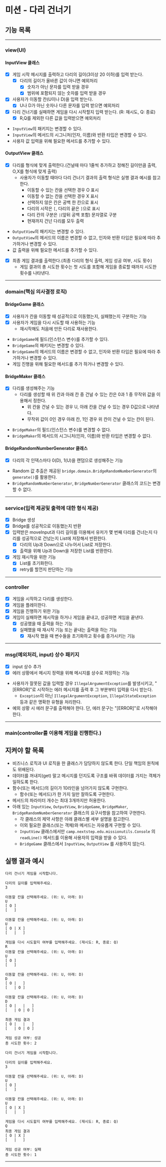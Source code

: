 # 미션 - 다리 건너기

## 기능 목록
---
### view(UI)
#### InputView 클래스
- [x] 게임 시작 메시지를 출력하고 다리의 길이(3이상 20 이하)를 입력 받는다.
  - [x] 다리의 길이가 올바른 값이 아니면 예외처리
    - [x] 숫자가 아닌 문자를 입력 받을 경우
    - [x] 범위에 포함되지 않는 숫자를 입력 받을 경우
- [x] 사용자가 이동할 칸(U이나 D)을 입력 받는다.
  - [x] U나 D가 아닌 숫자나 다른 문자를 입력 받으면 예외처리
- [x] 다리 건너기를 실패하면 게임을 다시 시작할지 입력 받는다. (R: 재시도, Q: 종료)
  - [x] R,Q를 제외한 다른 값을 입력받으면 예외처리
- `InputView`의 패키지는 변경할 수 있다.
- `InputView`의 메서드의 시그니처(인자, 이름)와 반환 타입은 변경할 수 있다.
- 사용자 값 입력을 위해 필요한 메서드를 추가할 수 있다.

#### OutputView 클래스
- [x] 다리를 형식에 맞게 출력한다.(건널때 마다 1줄씩 추가하고 정해진 길이만큼 출력, O,X를 형식에 맞게 출력)
  - 사용자가 이동할 때마다 다리 건너기 결과의 출력 형식은 실행 결과 예시를 참고한다.
    - 이동할 수 있는 칸을 선택한 경우 O 표시
    - 이동할 수 없는 칸을 선택한 경우 X 표시
    - 선택하지 않은 칸은 공백 한 칸으로 표시
    - 다리의 시작은 `[`, 다리의 끝은 `]`으로 표시
    - 다리 칸의 구분은 ` | `(앞뒤 공백 포함) 문자열로 구분
    - 현재까지 건넌 다리를 모두 출력
- `OutputView`의 패키지는 변경할 수 있다.
- `OutputView`의 메서드의 이름은 변경할 수 없고, 인자와 반환 타입은 필요에 따라 추가하거나 변경할 수 있다.
- 값 출력을 위해 필요한 메서드를 추가할 수 있다.
- [x] 최종 게임 결과를 출력한다.(최종 다리의 형식 출력, 게임 성공 여부, 시도 횟수)
  - 게임 결과의 총 시도한 횟수는 첫 시도를 포함해 게임을 종료할 때까지 시도한 횟수를 나타낸다.
---
### domain(핵심 의사결정 로직)
#### BridgeGame 클래스
- [x] 사용자가 칸을 이동할 때 성공적으로 이동했는지, 실패했는지 구분하는 기능
- [x] 사용자가 게임을 다시 시도할 때 사용하는 기능
  - 재시작해도 처음에 만든 다리로 재사용한다.
- `BridgeGame`에 필드(인스턴스 변수)를 추가할 수 있다.
- `BridgeGame`의 패키지는 변경할 수 있다.
- `BridgeGame`의 메서드의 이름은 변경할 수 없고, 인자와 반환 타입은 필요에 따라 추가하거나 변경할 수 있다.
- 게임 진행을 위해 필요한 메서드를 추가 하거나 변경할 수 있다.

#### BridgeMaker 클래스
- [x] 다리를 생성해주는 기능
  - 다리를 생성할 때 위 칸과 아래 칸 중 건널 수 있는 칸은 0과 1 중 무작위 값을 이용해서 정한다.
    - 위 칸을 건널 수 있는 경우 U, 아래 칸을 건널 수 있는 경우 D값으로 나타낸다.
    - 무작위 값이 0인 경우 아래 칸, 1인 경우 위 칸이 건널 수 있는 칸이 된다.
- `BridgeMaker`의 필드(인스턴스 변수)를 변경할 수 없다.
- `BridgeMaker`의 메서드의 시그니처(인자, 이름)와 반환 타입은 변경할 수 없다.

#### BridgeRandomNumberGenerator 클래스
- [x] 다리의 각 인덱스마다 0(D), 1(U)을 랜덤으로 생성해주는 기능
- Random 값 추출은 제공된 `bridge.domain.BridgeRandomNumberGenerator`의 `generate()`를 활용한다.
- `BridgeRandomNumberGenerator`, `BridgeNumberGenerator` 클래스의 코드는 변경할 수 없다.
---
### service(입력 제공및 출력에 대한 형식 제공)
- [x] Bridge 생성
- [x] Bridge를 성공적으로 이동했는지 반환
- [x] 입력받은 moveInput과 다리 길이를 이용해서 유저가 몇 번째 다리를 건너는지 다리를 성공적으로 건넜는지 List에 저장해서 반환한다.
  - [x] 다리의 Up과 Down으로 나누어서 List로 저장한다.
  - [x] 출력을 위해 Up과 Down을 저장한 List를 반환한다.
- [x] 게임 재시작을 위한 기능
  - [x] List를 초기화한다.
  - [x] retry를 할껀지 판단하는 기능
---
### controller
- [x] 게임을 시작하고 다리를 생성한다.
- [x] 게임을 플레이한다.
- [x] 게임을 진행하기 위한 기능
- [x] 게임이 실패하면 재시작을 하거나 게임을 끝내고, 성공하면 게임을 끝낸다.
  - [x] 성공했을 때 출력을 하는 기능
  - [x] 실패했을 때 재시작 기능 또는 끝내는 출력을 하는 기능
    - [x] 재시작 했을 때 변수들을 초기화하고 횟수를 증가시키는 기능
---
### msg(예외처리, input) 상수 패키지
- [x] input 상수 추가
- [x] 에러 상황에서 메시지 정력을 위해 메시지를 상수로 저장하는 기능
- 사용자가 잘못된 값을 입력할 경우 `IllegalArgumentException`를 발생시키고, "[ERROR]"로 시작하는 에러 메시지를 출력 후 그 부분부터 입력을 다시 받는다.
    - `Exception`이 아닌 `IllegalArgumentException`, `IllegalStateException` 등과 같은 명확한 유형을 처리한다.
- 예외 상황 시 에러 문구를 출력해야 한다. 단, 에러 문구는 "[ERROR]"로 시작해야 한다.
---
### main(controller를 이용해 게임을 진행한다.)


## 지켜야 할 목록
- 비즈니스 로직과 UI 로직을 한 클래스가 담당하지 않도록 한다. 단일 책임의 원칙에도 위배된다.
- 데이터를 꺼내지(get) 말고 메시지를 던지도록 구조를 바꿔 데이터를 가지는 객체가 일하도록 한다.
- 함수(또는 메서드)의 길이가 10라인을 넘어가지 않도록 구현한다.
  - 함수(또는 메서드)가 한 가지 일만 잘하도록 구현한다.
- 메서드의 파라미터 개수는 최대 3개까지만 허용한다.
- 아래 있는 `InputView`, `OutputView`, `BridgeGame`, `BridgeMaker`, `BridgeRandomNumberGenerator` 클래스의 요구사항을 참고하여 구현한다.
  - 각 클래스의 제약 사항은 아래 클래스별 세부 설명을 참고한다.
  - 이외 필요한 클래스(또는 객체)와 메서드는 자유롭게 구현할 수 있다.
  - `InputView` 클래스에서만 `camp.nextstep.edu.missionutils.Console` 의 `readLine()` 메서드를 이용해 사용자의 입력을 받을 수 있다.
  - `BridgeGame` 클래스에서 `InputView`, `OutputView` 를 사용하지 않는다.

## 실행 결과 예시


```
다리 건너기 게임을 시작합니다.

다리의 길이를 입력해주세요.
3

이동할 칸을 선택해주세요. (위: U, 아래: D)
U
[ O ]
[   ]

이동할 칸을 선택해주세요. (위: U, 아래: D)
U
[ O | X ]
[   |   ]

게임을 다시 시도할지 여부를 입력해주세요. (재시도: R, 종료: Q)
R
이동할 칸을 선택해주세요. (위: U, 아래: D)
U
[ O ]
[   ]

이동할 칸을 선택해주세요. (위: U, 아래: D)
D
[ O |   ]
[   | O ]

이동할 칸을 선택해주세요. (위: U, 아래: D)
D
[ O |   |   ]
[   | O | O ]

최종 게임 결과
[ O |   |   ]
[   | O | O ]

게임 성공 여부: 성공
총 시도한 횟수: 2
```


```
다리 건너기 게임을 시작합니다.

다리의 길이를 입력해주세요.
3

이동할 칸을 선택해주세요. (위: U, 아래: D)
U
[ O ]
[   ]

이동할 칸을 선택해주세요. (위: U, 아래: D)
U
[ O | X ]
[   |   ]

게임을 다시 시도할지 여부를 입력해주세요. (재시도: R, 종료: Q)
Q
최종 게임 결과
[ O | X ]
[   |   ]

게임 성공 여부: 실패
총 시도한 횟수: 1
```

---


